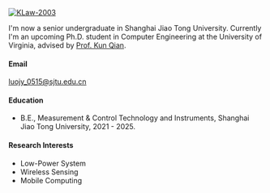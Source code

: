 

[![KLaw-2003](https://img.shields.io/badge/KLaw\-2003-github-blue?logo=github)](https://github.com/KLaw-2003)

I'm now a senior undergraduate in Shanghai Jiao Tong University. Currently I'm an upcoming Ph.D. student in Computer Engineering at the University of Virginia, advised by [Prof. Kun Qian](https://kunqian.info/).

#### Email
[luojy_0515@sjtu.edu.cn](mailto:luojy_0515@sjtu.edu.cn)

#### Education
- B.E., Measurement & Control Technology and Instruments, Shanghai Jiao Tong University, 2021 - 2025.

#### Research Interests
- Low-Power System
- Wireless Sensing
- Mobile Computing
